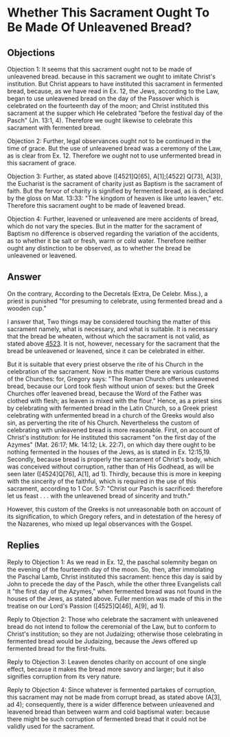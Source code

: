 # Whether This Sacrament Ought To Be Made Of Unleavened Bread?

## Objections

Objection 1: It seems that this sacrament ought not to be made of unleavened bread. because in this sacrament we ought to imitate Christ's institution. But Christ appears to have instituted this sacrament in fermented bread, because, as we have read in Ex. 12, the Jews, according to the Law, began to use unleavened bread on the day of the Passover which is celebrated on the fourteenth day of the moon; and Christ instituted this sacrament at the supper which He celebrated "before the festival day of the Pasch" (Jn. 13:1, 4). Therefore we ought likewise to celebrate this sacrament with fermented bread.

Objection 2: Further, legal observances ought not to be continued in the time of grace. But the use of unleavened bread was a ceremony of the Law, as is clear from Ex. 12. Therefore we ought not to use unfermented bread in this sacrament of grace.

Objection 3: Further, as stated above ([4521]Q[65], A[1];[4522] Q[73], A[3]), the Eucharist is the sacrament of charity just as Baptism is the sacrament of faith. But the fervor of charity is signified by fermented bread, as is declared by the gloss on Mat. 13:33: "The kingdom of heaven is like unto leaven," etc. Therefore this sacrament ought to be made of leavened bread.

Objection 4: Further, leavened or unleavened are mere accidents of bread, which do not vary the species. But in the matter for the sacrament of Baptism no difference is observed regarding the variation of the accidents, as to whether it be salt or fresh, warm or cold water. Therefore neither ought any distinction to be observed, as to whether the bread be unleavened or leavened.

## Answer

On the contrary, According to the Decretals (Extra, De Celebr. Miss.), a priest is punished "for presuming to celebrate, using fermented bread and a wooden cup."

I answer that, Two things may be considered touching the matter of this sacrament namely, what is necessary, and what is suitable. It is necessary that the bread be wheaten, without which the sacrament is not valid, as stated above [4523](A[3]). It is not, however, necessary for the sacrament that the bread be unleavened or leavened, since it can be celebrated in either.

But it is suitable that every priest observe the rite of his Church in the celebration of the sacrament. Now in this matter there are various customs of the Churches: for, Gregory says: "The Roman Church offers unleavened bread, because our Lord took flesh without union of sexes: but the Greek Churches offer leavened bread, because the Word of the Father was clothed with flesh; as leaven is mixed with the flour." Hence, as a priest sins by celebrating with fermented bread in the Latin Church, so a Greek priest celebrating with unfermented bread in a church of the Greeks would also sin, as perverting the rite of his Church. Nevertheless the custom of celebrating with unleavened bread is more reasonable. First, on account of Christ's institution: for He instituted this sacrament "on the first day of the Azymes" (Mat. 26:17; Mk. 14:12; Lk. 22:7), on which day there ought to be nothing fermented in the houses of the Jews, as is stated in Ex. 12:15,19. Secondly, because bread is properly the sacrament of Christ's body, which was conceived without corruption, rather than of His Godhead, as will be seen later ([4524]Q[76], A[1], ad 1). Thirdly, because this is more in keeping with the sincerity of the faithful, which is required in the use of this sacrament, according to 1 Cor. 5:7: "Christ our Pasch is sacrificed: therefore let us feast . . . with the unleavened bread of sincerity and truth."

However, this custom of the Greeks is not unreasonable both on account of its signification, to which Gregory refers, and in detestation of the heresy of the Nazarenes, who mixed up legal observances with the Gospel.

## Replies

Reply to Objection 1: As we read in Ex. 12, the paschal solemnity began on the evening of the fourteenth day of the moon. So, then, after immolating the Paschal Lamb, Christ instituted this sacrament: hence this day is said by John to precede the day of the Pasch, while the other three Evangelists call it "the first day of the Azymes," when fermented bread was not found in the houses of the Jews, as stated above. Fuller mention was made of this in the treatise on our Lord's Passion ([4525]Q[46], A[9], ad 1).

Reply to Objection 2: Those who celebrate the sacrament with unleavened bread do not intend to follow the ceremonial of the Law, but to conform to Christ's institution; so they are not Judaizing; otherwise those celebrating in fermented bread would be Judaizing, because the Jews offered up fermented bread for the first-fruits.

Reply to Objection 3: Leaven denotes charity on account of one single effect, because it makes the bread more savory and larger; but it also signifies corruption from its very nature.

Reply to Objection 4: Since whatever is fermented partakes of corruption, this sacrament may not be made from corrupt bread, as stated above (A[3], ad 4); consequently, there is a wider difference between unleavened and leavened bread than between warm and cold baptismal water: because there might be such corruption of fermented bread that it could not be validly used for the sacrament.